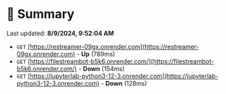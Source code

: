 # 📖 Summary
Last updated: **8/9/2024, 9:52:04 AM**

- `GET` [https://restreamer-09gx.onrender.com](https://restreamer-09gx.onrender.com) - **Up** (789ms)
- `GET` [https://filestreambot-b5k6.onrender.com/](https://filestreambot-b5k6.onrender.com/) - **Down** (154ms)
- `GET` [https://jupyterlab-python3-12-3.onrender.com](https://jupyterlab-python3-12-3.onrender.com) - **Down** (128ms)
